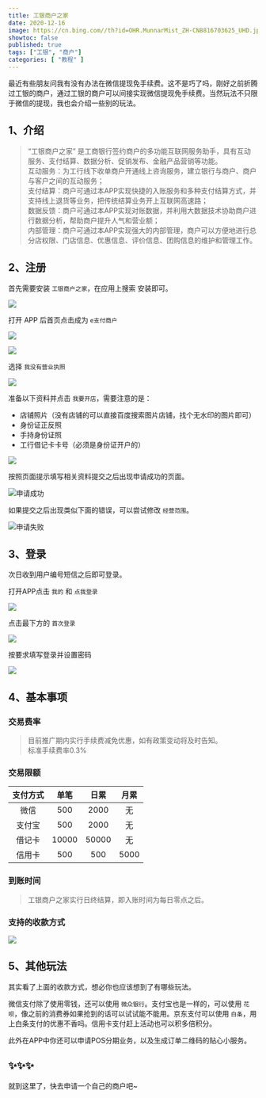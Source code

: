 ```yaml
---
title: 工银商户之家
date: 2020-12-16
image: https://cn.bing.com//th?id=OHR.MunnarMist_ZH-CN8816703625_UHD.jpg
showtoc: false 
published: true
tags: ["工银", "商户"]
categories: [ "教程" ]
---
```


最近有些朋友问我有没有办法在微信提现免手续费。这不是巧了吗，刚好之前折腾过工银的商户，通过工银的商户可以间接实现微信提现免手续费。当然玩法不只限于微信的提现，我也会介绍一些别的玩法。

<!--more-->

## 1、介绍

> “工银商户之家” 是工商银行签约商户的多功能互联网服务助手，具有互动服务、支付结算、数据分析、促销发布、金融产品营销等功能。  
互动服务：为工行线下收单商户开通线上咨询服务，建立银行与商户、商户与客户之间的互动服务；  
支付结算：商户可通过本APP实现快捷的入账服务和多种支付结算方式，并支持线上退货等业务，把传统结算业务开上互联网高速路；  
数据反馈：商户可通过本APP实现对账数据，并利用大数据技术协助商户进行数据分析，帮助商户提升人气和营业额；  
内部管理：商户可通过本APP实现强大的内部管理，商户可以方便地进行总分店权限、门店信息、优惠信息、评价信息、团购信息的维护和管理工作。  

## 2、注册

首先需要安装 `工银商户之家`，在应用上搜索 安装即可。

![](https://miiluu.oss-cn-shanghai.aliyuncs.com/blog/littleplan/gy_1.png)

打开 APP 后首页点击成为 `e支付商户`

![](https://miiluu.oss-cn-shanghai.aliyuncs.com/blog/littleplan/gy_2.png)

![](https://miiluu.oss-cn-shanghai.aliyuncs.com/blog/littleplan/gy_3.png)

选择 `我没有营业执照`

![](https://miiluu.oss-cn-shanghai.aliyuncs.com/blog/littleplan/gy_4.png)

准备以下资料并点击 `我要开店`，需要注意的是：

- 店铺照片（没有店铺的可以直接百度搜索图片店铺，找个无水印的图片即可）  
- 身份证正反照  
- 手持身份证照  
- 工行借记卡卡号（必须是身份证开户的）  

![](https://miiluu.oss-cn-shanghai.aliyuncs.com/blog/littleplan/gy_5.png)

按照页面提示填写相关资料提交之后出现申请成功的页面。

![申请成功](https://miiluu.oss-cn-shanghai.aliyuncs.com/blog/littleplan/gy_7.png)

如果提交之后出现类似下面的错误，可以尝试修改 `经营范围`。

![申请失败](https://miiluu.oss-cn-shanghai.aliyuncs.com/blog/littleplan/gy_6.png)

## 3、登录

次日收到用户编号短信之后即可登录。

打开APP点击 `我的` 和 `点我登录`

![](https://miiluu.oss-cn-shanghai.aliyuncs.com/blog/littleplan/gy_9.png)

点击最下方的 `首次登录`

![](https://miiluu.oss-cn-shanghai.aliyuncs.com/blog/littleplan/gy_10.png)

按要求填写登录并设置密码

![](https://miiluu.oss-cn-shanghai.aliyuncs.com/blog/littleplan/gy_11.png)

## 4、基本事项

### 交易费率

> 目前推广期内实行手续费减免优惠，如有政策变动将及时告知。  
标准手续费率0.3%

### 交易限额

**支付方式**|**单笔**|**日累**|**月累**
:-----:|:-----:|:-----:|:-----:
微信|500|2000|无
支付宝|500|2000|无
借记卡|10000|50000|无
信用卡|500|500|5000

### 到账时间

> 工银商户之家实行日终结算，即入账时间为每日零点之后。

### 支持的收款方式

![](https://miiluu.oss-cn-shanghai.aliyuncs.com/blog/littleplan/gy_8.png)

## 5、其他玩法

其实看了上面的收款方式，想必你也应该想到了有哪些玩法。  

微信支付除了使用零钱，还可以使用 `微众银行`。支付宝也是一样的，可以使用 `花呗`，像之前的消费券如果抢到的话可以试试能不能用。京东支付可以使用 `白条`，用上白条支付的优惠不香吗。信用卡支付赶上活动也可以积多倍积分。

此外在APP中你还可以申请POS分期业务，以及生成订单二维码的贴心小服务。

## ✨✨✨

就到这里了，快去申请一个自己的商户吧~